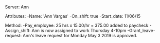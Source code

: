 Server: Ann

Attributes:
-Name: 'Ann Vargas'
-On_shift: true
-Start_date: 11/06/15

Method:
-Pay_employee: 25 hrs x 15.00/hr = 375.00 added to paycheck
-Assign_shift: Ann is now assigned to work Thursday 4-10pm
-Grant_leave-request: Ann's leave request for Monday May 3 2019 is approved. 
